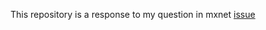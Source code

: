 This repository is a response to my question in mxnet [issue
](https://github.com/dmlc/mxnet/issues/3883)
